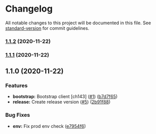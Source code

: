 # Changelog

All notable changes to this project will be documented in this file. See [standard-version](https://github.com/conventional-changelog/standard-version) for commit guidelines.

### [1.1.2](https://github.com/prashanthr/today-cli/compare/v1.1.1...v1.1.2) (2020-11-22)

### [1.1.1](https://github.com/prashanthr/today-cli/compare/v1.1.0...v1.1.1) (2020-11-22)

## 1.1.0 (2020-11-22)


### Features

* **bootstrap:** Bootstrap client [ch143] ([#1](https://github.com/prashanthr/today-cli/issues/1)) ([b7d7f65](https://github.com/prashanthr/today-cli/commit/b7d7f6597486bd68d6d607ba02d4cba5ca1a4f8e))
* **release:** Create release version ([#5](https://github.com/prashanthr/today-cli/issues/5)) ([2b91f88](https://github.com/prashanthr/today-cli/commit/2b91f88c2c2c96c255f1571867c2bdda7cbd3737))


### Bug Fixes

* **env:** Fix prod env check ([e7954f6](https://github.com/prashanthr/today-cli/commit/e7954f649e36cd15a812d998d92276eca02b198b))
